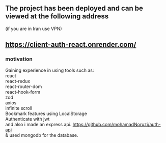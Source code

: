 ## The project has been deployed and can be viewed at the following address
(if you are in Iran use VPN)

## https://client-auth-react.onrender.com/




### motivation
Gaining experience in using tools such as:\
react\
react-redux\
react-router-dom\
react-hook-form\
zod\
axios\
infinite scroll\
Bookmark features using LocalStorage\
Authenticate with jwt\
and also i made an express api. https://github.com/mohamadNoruzi/auth-api  \
& used mongodb for the database.
